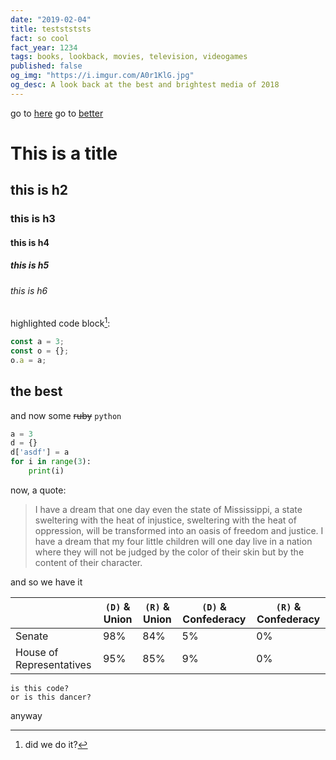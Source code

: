 ```yaml
---
date: "2019-02-04"
title: teststststs
fact: so cool
fact_year: 1234
tags: books, lookback, movies, television, videogames
published: false
og_img: "https://i.imgur.com/A0r1KlG.jpg"
og_desc: A look back at the best and brightest media of 2018
---
```


go to [here](#here)
go to [better](#the-best)

# This is a title

## this is h2

### this is h3

#### this is h4

##### this is h5

###### this is h6

highlighted code block[^1]:

```js
const a = 3;
const o = {};
o.a = a;
```

## the best

and now some ~~ruby~~ `python`

```py
a = 3
d = {}
d['asdf'] = a
for i in range(3):
    print(i)
```

<a name="here" />

now, a quote:

> I have a dream that one day even the state of Mississippi, a state sweltering with the heat of injustice, sweltering with the heat of oppression, will be transformed into an oasis of freedom and justice. I have a dream that my four little children will one day live in a nation where they will not be judged by the color of their skin but by the content of their character.

and so we have it

|                          | `(D)` & Union | `(R)` & Union | `(D)` & Confederacy | `(R)` & Confederacy |
| ------------------------ | ------------- | ------------- | ------------------- | ------------------- |
| Senate                   | 98%           | 84%           | 5%                  | 0%                  |
| House of Representatives | 95%           | 85%           | 9%                  | 0%                  |

    is this code?
    or is this dancer?

anyway

[^1]: did we do it?
